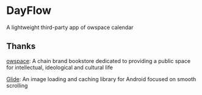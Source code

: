 # DayFlow

A lightweight third-party app of owspace calendar

## Thanks

[owspace](http://www.owspace.com/): A chain brand bookstore dedicated to providing a public space for intellectual, ideological and cultural life

[Glide](https://github.com/bumptech/glide): An image loading and caching library for Android focused on smooth scrolling